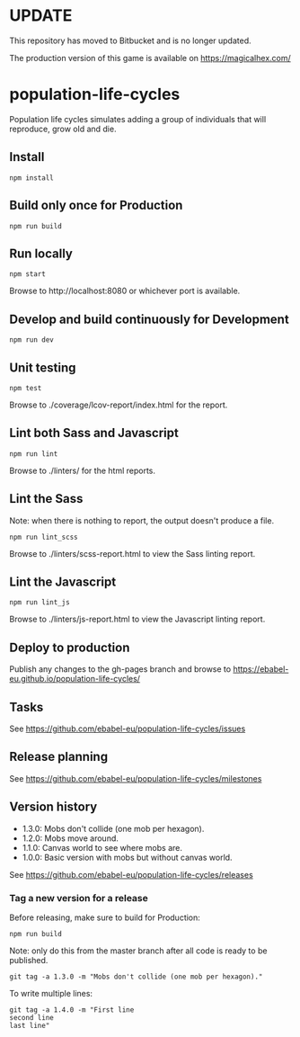 # UPDATE

This repository has moved to Bitbucket and is no longer updated.

The production version of this game is available on https://magicalhex.com/

# population-life-cycles
Population life cycles simulates adding a group of individuals that will reproduce, grow old and die.

## Install

```
npm install
```

## Build only once for Production

```
npm run build
```

## Run locally

```
npm start
```

Browse to http://localhost:8080 or whichever port is available.

## Develop and build continuously for Development

```
npm run dev
```

## Unit testing

```
npm test
```

Browse to ./coverage/lcov-report/index.html for the report.

## Lint both Sass and Javascript

```
npm run lint
```

Browse to ./linters/ for the html reports.

## Lint the Sass

Note: when there is nothing to report, the output doesn't produce a file.

```
npm run lint_scss
```

Browse to ./linters/scss-report.html to view the Sass linting report.

## Lint the Javascript

```
npm run lint_js
```

Browse to ./linters/js-report.html to view the Javascript linting report.

## Deploy to production

Publish any changes to the gh-pages branch and browse to https://ebabel-eu.github.io/population-life-cycles/

## Tasks

See https://github.com/ebabel-eu/population-life-cycles/issues

## Release planning

See https://github.com/ebabel-eu/population-life-cycles/milestones

## Version history

- 1.3.0: Mobs don't collide (one mob per hexagon).
- 1.2.0: Mobs move around.
- 1.1.0: Canvas world to see where mobs are.
- 1.0.0: Basic version with mobs but without canvas world.

See https://github.com/ebabel-eu/population-life-cycles/releases

### Tag a new version for a release

Before releasing, make sure to build for Production:

```
npm run build
```

Note: only do this from the master branch after all code is ready to be published.

```
git tag -a 1.3.0 -m "Mobs don't collide (one mob per hexagon)."
```

To write multiple lines:

```
git tag -a 1.4.0 -m "First line
second line
last line"
```
